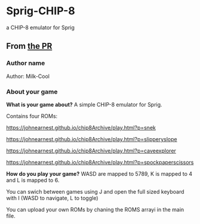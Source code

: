 # Sprig-CHIP-8
a CHIP-8 emulator for Sprig

## From [the PR](https://github.com/hackclub/sprig/pull/3192)
### Author name
Author: Milk-Cool

### About your game

**What is your game about?**
A simple CHIP-8 emulator for Sprig.

Contains four ROMs:

https://johnearnest.github.io/chip8Archive/play.html?p=snek

https://johnearnest.github.io/chip8Archive/play.html?p=slipperyslope

https://johnearnest.github.io/chip8Archive/play.html?p=caveexplorer

https://johnearnest.github.io/chip8Archive/play.html?p=spockpaperscissors

**How do you play your game?**
WASD are mapped to 5789, K is mapped to 4 and L is mapped to 6.

You can swich between games using J and open the full sized keyboard with I (WASD to navigate, L to toggle)

You can upload your own ROMs by chaning the ROMS arrayi in the main file.
